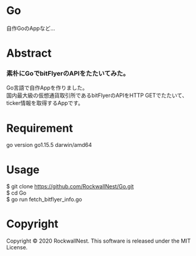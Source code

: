 # Go
自作GoのAppなど... <br>

# Abstract 
### 素朴にGoでbitFlyerのAPIをたたいてみた。
Go言語で自作Appを作りました。<br>
国内最大級の仮想通貨取引所であるbitFlyerのAPIをHTTP GETでたたいて、<br>
ticker情報を取得するAppです。<br>

# Requirement
go version go1.15.5 darwin/amd64 <br>

# Usage 
$ git clone https://github.com/RockwallNest/Go.git <br>
$ cd Go <br>
$ go run fetch_bitflyer_info.go <br>

# Copyright 
Copyright &copy; 2020 RockwallNest. This software is released under the MIT License. <br>
